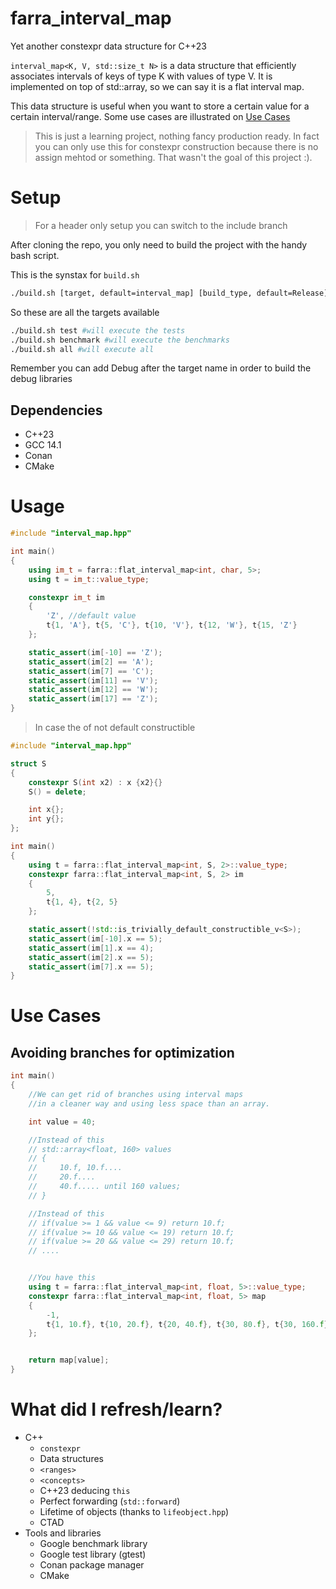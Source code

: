 # farra_interval_map
Yet another constexpr data structure for C++23  

`interval_map<K, V, std::size_t N>` is a data structure that efficiently associates intervals of keys of type K with values of type V. It is implemented on top of std::array, so we can say it is a flat interval map.

This data structure is useful when you want to store a certain value for a certain interval/range.
Some use cases are illustrated on [Use Cases](#UseCases)  

> This is just a learning project, nothing fancy production ready. In fact you can only use this for constexpr construction because there is no assign mehtod or something. That wasn't the goal of this project :). 

# Setup
> For a header only setup you can switch to the include branch

After cloning the repo, you only need to build the project with the handy bash script.

This is the synstax for `build.sh` 
```bash
./build.sh [target, default=interval_map] [build_type, default=Release]
```
So these are all the targets available
```bash
./build.sh test #will execute the tests
./build.sh benchmark #will execute the benchmarks
./build.sh all #will execute all
```
Remember you can add Debug after the target name in order to build the debug libraries 

## Dependencies
* C++23
* GCC 14.1
* Conan
* CMake

# Usage

```C++
#include "interval_map.hpp"

int main()
{
	using im_t = farra::flat_interval_map<int, char, 5>;
	using t = im_t::value_type;

	constexpr im_t im 
	{
		'Z', //default value
		t{1, 'A'}, t{5, 'C'}, t{10, 'V'}, t{12, 'W'}, t{15, 'Z'} 
	};

	static_assert(im[-10] == 'Z');
	static_assert(im[2] == 'A');
	static_assert(im[7] == 'C');
	static_assert(im[11] == 'V');
	static_assert(im[12] == 'W');
	static_assert(im[17] == 'Z');
}
```

> In case the of not default constructible

```C++
#include "interval_map.hpp"

struct S
{
    constexpr S(int x2) : x {x2}{}
    S() = delete;

    int x{};
	int y{};
};

int main()
{
    using t = farra::flat_interval_map<int, S, 2>::value_type;
    constexpr farra::flat_interval_map<int, S, 2> im
    {
        5,
        t{1, 4}, t{2, 5} 
    };

    static_assert(!std::is_trivially_default_constructible_v<S>);
	static_assert(im[-10].x == 5); 
	static_assert(im[1].x == 4); 
	static_assert(im[2].x == 5);
	static_assert(im[7].x == 5); 
}
```
# Use Cases
## Avoiding branches for optimization
```C++
int main()
{
    //We can get rid of branches using interval maps
    //in a cleaner way and using less space than an array.

    int value = 40;

    //Instead of this
    // std::array<float, 160> values
    // {
    //     10.f, 10.f....
    //     20.f....
    //     40.f..... until 160 values;
    // }

    //Instead of this
    // if(value >= 1 && value <= 9) return 10.f;
    // if(value >= 10 && value <= 19) return 10.f;
    // if(value >= 20 && value <= 29) return 10.f;
    // ....


    //You have this
    using t = farra::flat_interval_map<int, float, 5>::value_type;
    constexpr farra::flat_interval_map<int, float, 5> map
    {
        -1,
        t{1, 10.f}, t{10, 20.f}, t{20, 40.f}, t{30, 80.f}, t{30, 160.f} 
    };


    return map[value];
}
```

# What did I refresh/learn?
* C++
  * `constexpr`
  * Data structures
  * `<ranges>`
  * `<concepts>`
  * C++23 deducing `this`
  * Perfect forwarding (`std::forward`)
  * Lifetime of objects (thanks to `lifeobject.hpp`)
  * CTAD
* Tools and libraries
  * Google benchmark library
  * Google test library (gtest)
  * Conan package manager
  * CMake 